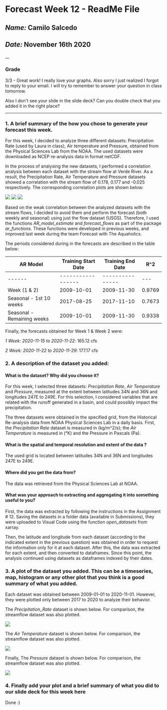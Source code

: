 # Forecast Week 12 - ReadMe File
## *Name:* Camilo Salcedo
## *Date:* November 16th 2020

__

### Grade
3/3 - Great work! I really love your graphs. Also sorry I just realized I forgot to reply to your email. I will try to remember to answer your question in class tomorrow.

Also I don't see your  slide in the slide deck? Can  you double check that you added it in the right place? 
___
### 1. A brief summary of the how you chose to generate your forecast this week.
For this week, I decided to analyze three different datasets: Precipitation Rate (used by Laura in class), Air temperature and Pressure, obtained from the Physical Sciences Lab from the NOAA. The used datasets were downloaded as NCEP re-analysis data in format netCDF.

In the process of analysing the new datasets, I performed a correlation analysis between each dataset with the stream flow at Verde River. As a result, the Precipitation Rate, Air Temperature and Pressure datasets showed a correlation with the stream flow of 0.178, 0.177 and -0.025 respectively. The corresponding correlation plots are shown below:

![](assets/Salcedo_HW12-1887af07.png)
![](assets/Salcedo_HW12-91592255.png)
![](assets/Salcedo_HW12-07949c0d.png)

Based on the weak correlation between the analyzed datasets with the stream flows, I decided to avoid them and perform the forecast (both weekly and seasonal) using just the flow dataset (USGS). Therefore, I used the functions _AR_model_estimate_ and _forecast_flows_ as part of the package _ar_functions_. These functions were developed in previous weeks, and improved last week during the team Forecast with The Aquaholics.

The periods considered during in the forecasts are described in the table below:

|AR Model|Training Start Date|Training End Date|R^2|
| ------ | ----------------- | --------------- | --- |
| ------ | ----------------- | --------------- | --- |
|Week (1 & 2)|2009-10-01|2009-11-30|0.9769|
|Seasonal - 1st 10 weeks|2017-08-25|2017-11-10|0.7673|
|Seasonal - Remaining weeks|2009-10-01|2009-11-30|0.9338|

Finally, the forecasts obtained for Week 1 & Week 2 were:

*1 Week: 2020-11-15 to 2020-11-22*: 165.12 cfs

*2 Week: 2020-11-22 to 2020-11-29*: 177.17 cfs

### 2. A description of the dataset you added:

#### What is the dataset? Why did you choose it?

For this week, I selected three datasets: _Precipitation Rate_, _Air Temperature_ and _Pressure_, measured at the extent between latitudes 34N and 36N and longitudes 247E to 249E. For this selection, I considered variables that are related with the runoff generated in a basin, and could possibly impact the precipitation.

The three datasets were obtained in the specified grid, from the Historical Re-analysis data from NOAA Physical Sciences Lab in a daily basis. First, the _Precipitation Rate_ dataset is measured in (kg/m^2/s); the _Air Temperature_ is measured in (°K) and the Pressure in Pascals (Pa).

#### What is the spatial and temporal resolution and extent of the data ?
The used grid is located between latitudes 34N and 36N and longitudes 247E to 249E.

#### Where did you get the data from?
The data was retrieved from the Physical Sciences Lab at NOAA.

#### What was your approach to extracting and aggregating it into something useful to you?
First, the data was extracted by following the instructions in the Assignment # 12. Saving the datasets in a folder data (available in Submissions), they were uploaded to Visual Code using the function _open_datasets_ from xarray.

Then, the latitude and longitude from each dataset (according to the indicated extent in the previous question) was obtained in order to request the information only for it at each dataset. After this, the data was extracted for each extent, and then converted to dataframes. Since this point, the analysis continued using datasets as dataframes indexed by their dates.

### 3. A plot of the dataset you added. This can be a timeseries, map, histogram or any other plot that you think is a good summary of what you added.

Each dataset was obtained between 2009-01-01 to 2020-11-01. However, they were plotted only between 2017 to 2020 to analyze their behavior.

The _Precipitation_Rate_ dataset is shown below. For comparison, the streamflow dataset was also plotted.

![](assets/Salcedo_HW12-7cc8d09d.png)

The _Air Temperature_ dataset is shown below. For comparison, the streamflow dataset was also plotted.

![](assets/Salcedo_HW12-b35359d3.png)

Finally, The _Pressure_ dataset is shown below. For comparison, the streamflow dataset was also plotted.

![](assets/Salcedo_HW12-a9c62b2b.png)

### 4. Finally add your plot and a brief summary of what you did to our slide deck for this week here
Done :)
